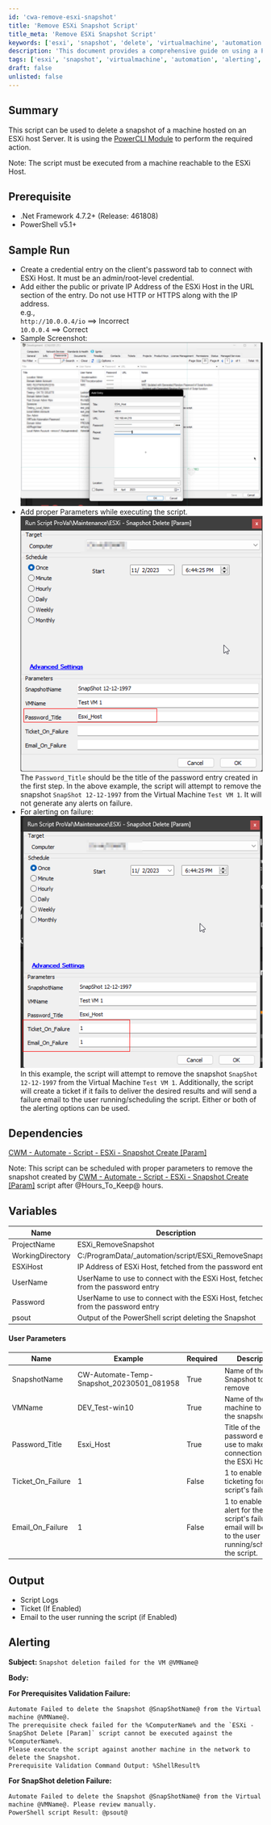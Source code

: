 ```yaml
---
id: 'cwa-remove-esxi-snapshot'
title: 'Remove ESXi Snapshot Script'
title_meta: 'Remove ESXi Snapshot Script'
keywords: ['esxi', 'snapshot', 'delete', 'virtualmachine', 'automation']
description: 'This document provides a comprehensive guide on using a PowerShell script to delete a snapshot of a machine hosted on an ESXi host server utilizing the PowerCLI module. It covers prerequisites, dependencies, user parameters, and alerting mechanisms for successful execution.'
tags: ['esxi', 'snapshot', 'virtualmachine', 'automation', 'alerting', 'email', 'ticket', 'prerequisite', 'logging']
draft: false
unlisted: false
---
```

## Summary

This script can be used to delete a snapshot of a machine hosted on an ESXi host Server. It is using the [PowerCLI Module](https://www.powershellgallery.com/packages/VMware.PowerCLI/12.0.0.15947286) to perform the required action.

Note: The script must be executed from a machine reachable to the ESXi Host.

## Prerequisite

- .Net Framework 4.7.2+ (Release: 461808)
- PowerShell v5.1+

## Sample Run

- Create a credential entry on the client's password tab to connect with ESXi Host. It must be an admin/root-level credential.
- Add either the public or private IP Address of the ESXi Host in the URL section of the entry. Do not use HTTP or HTTPS along with the IP address.  
  e.g.,  
  `http://10.0.0.4/io` ==> Incorrect  
  `10.0.0.4` ==> Correct
- Sample Screenshot:  
  ![Sample Screenshot](../../../static/img/CWM---Automate---ESXi---Snapshot-Delete-Param/image_1.png)
- Add proper Parameters while executing the script.  
  ![Parameters Screenshot](../../../static/img/CWM---Automate---ESXi---Snapshot-Delete-Param/image_2.png)  
  The `Password_Title` should be the title of the password entry created in the first step. In the above example, the script will attempt to remove the snapshot `SnapShot 12-12-1997` from the Virtual Machine `Test VM 1`. It will not generate any alerts on failure.
- For alerting on failure:  
  ![Alerting Screenshot](../../../static/img/CWM---Automate---ESXi---Snapshot-Delete-Param/image_3.png)  
  In this example, the script will attempt to remove the snapshot `SnapShot 12-12-1997` from the Virtual Machine `Test VM 1`. Additionally, the script will create a ticket if it fails to deliver the desired results and will send a failure email to the user running/scheduling the script. Either or both of the alerting options can be used.

## Dependencies

[CWM - Automate - Script - ESXi - Snapshot Create [Param]](https://proval.itglue.com/DOC-5078775-12549610)  

Note: This script can be scheduled with proper parameters to remove the snapshot created by [CWM - Automate - Script - ESXi - Snapshot Create [Param]](https://proval.itglue.com/DOC-5078775-12549610) script after @Hours_To_Keep@ hours.

## Variables

| Name              | Description                                                        |
|-------------------|--------------------------------------------------------------------|
| ProjectName       | ESXi_RemoveSnapshot                                               |
| WorkingDirectory   | C:/ProgramData/_automation/script/ESXi_RemoveSnapshot           |
| ESXiHost          | IP Address of ESXi Host, fetched from the password entry         |
| UserName          | UserName to use to connect with the ESXi Host, fetched from the password entry |
| Password          | UserName to use to connect with the ESXi Host, fetched from the password entry |
| psout             | Output of the PowerShell script deleting the Snapshot             |

#### User Parameters

| Name               | Example                               | Required | Description                                                  |
|--------------------|---------------------------------------|----------|--------------------------------------------------------------|
| SnapshotName       | CW-Automate-Temp-Snapshot_20230501_081958 | True     | Name of the Snapshot to remove                                |
| VMName             | DEV_Test-win10                        | True     | Name of the virtual machine to remove the snapshot from       |
| Password_Title     | Esxi_Host                             | True     | Title of the password entry to use to make the connection with the ESXi Host |
| Ticket_On_Failure  | 1                                     | False    | 1 to enable ticketing for the script's failure.              |
| Email_On_Failure   | 1                                     | False    | 1 to enable email alert for the script's failure. The email will be sent to the user running/scheduling the script. |

## Output

- Script Logs
- Ticket (If Enabled)
- Email to the user running the script (if Enabled)

## Alerting

**Subject:**  `Snapshot deletion failed for the VM @VMName@`

**Body:**

**For Prerequisites Validation Failure:**  
```
Automate Failed to delete the Snapshot @SnapShotName@ from the Virtual machine @VMName@.
The prerequisite check failed for the %ComputerName% and the `ESXi - SnapShot Delete [Param]` script cannot be executed against the %ComputerName%.
Please execute the script against another machine in the network to delete the Snapshot.
Prerequisite Validation Command Output: %ShellResult%
```

**For SnapShot deletion Failure:**  
```
Automate Failed to delete the Snapshot @SnapShotName@ from the Virtual machine @VMName@. Please review manually.
PowerShell script Result: @psout@
```





